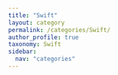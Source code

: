 ```yaml
---
title: "Swift"
layout: category
permalink: /categories/Swift/
author_profile: true
taxonomy: Swift
sidebar:
  nav: "categories"
---
```

